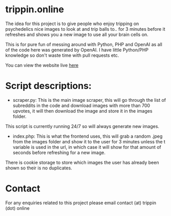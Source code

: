 # trippin.online   
The idea for this project is to give people who enjoy tripping on psychedelics nice images to look at and trip balls to.. for 3 minutes before it refreshes and shows you a new image to use all your brain cells on. 

This is for pure fun of messing around with Python, PHP and OpenAI as all of the code here was generated by OpenAI. I have little Python/PHP knowledge so don't waste time with pull requests etc.

You can view the website live [here](https://trippin.online)

# Script descriptions:
- scraper.py:
This is the main image scraper, this will go through the list of subreddits in the code and download images with more than 700 upvotes, it will then download the image and store it in the images folder.

This script is currently running 24/7 so will always generate new images.
 
- index.php:
This is what the frontend uses, this will grab a random .jpeg from the images folder and show it to the user for 3 minutes unless the t variable is used in the url, in which case it will show for that amount of seconds before refreshing for a new image.

There is cookie storage to store which images the user has already been shown so their is no duplicates.

# Contact
For any enquiries related to this project please email contact (at) trippin (dot) online
